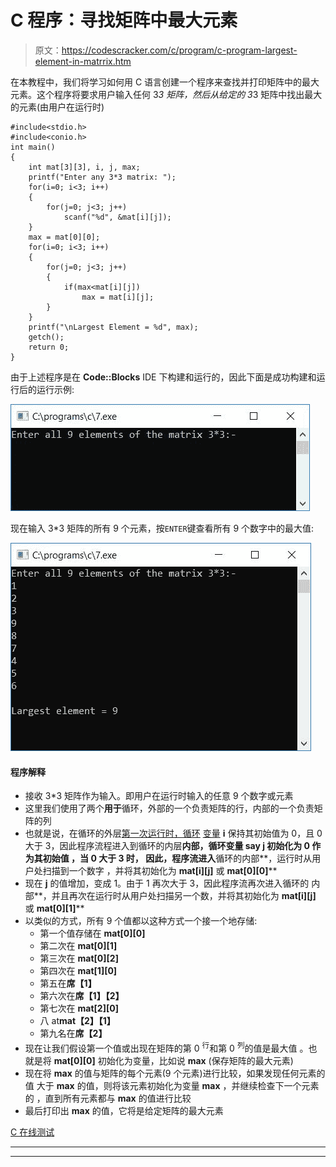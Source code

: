 # C 程序：寻找矩阵中最大元素

> 原文：<https://codescracker.com/c/program/c-program-largest-element-in-matrrix.htm>

在本教程中，我们将学习如何用 C 语言创建一个程序来查找并打印矩阵中的最大元素。这个程序将要求用户输入任何 3*3 矩阵，然后从给定的 3*3 矩阵中找出最大的元素(由用户在运行时)

```
#include<stdio.h>
#include<conio.h>
int main()
{
    int mat[3][3], i, j, max;
    printf("Enter any 3*3 matrix: ");
    for(i=0; i<3; i++)
    {
        for(j=0; j<3; j++)
            scanf("%d", &mat[i][j]);
    }
    max = mat[0][0];
    for(i=0; i<3; i++)
    {
        for(j=0; j<3; j++)
        {
            if(max<mat[i][j])
                max = mat[i][j];
        }
    }
    printf("\nLargest Element = %d", max);
    getch();
    return 0;
}
```

由于上述程序是在 **Code::Blocks** IDE 下构建和运行的，因此下面是成功构建和运行后的运行示例:

![c program largest element in matrix](img/534e0edaa9b1c7f0e39551382f080904.png)

现在输入 3*3 矩阵的所有 9 个元素，按`ENTER`键查看所有 9 个数字中的最大值:

![largest element in matrix c program](img/f24116cad0505d7c3f74195a47ab97b6.png)

#### 程序解释

*   接收 3*3 矩阵作为输入。即用户在运行时输入的任意 9 个数字或元素
*   这里我们使用了两个**用于**循环，外部的一个负责矩阵的行，内部的一个负责矩阵的列
*   也就是说，在循环的外层[第一次运行时，循环](/c/c-for-loop.htm) [变量](/c/c-variables.htm) **i** 保持其初始值为 0，且 0 大于 3，因此程序流程进入到循环的内层**内部，循环变量 say **j** 初始化为 0 作为其初始值 ，当 0 大于 3 时， 因此，程序流进入**循环的内部**，运行时从用户处扫描到一个数字 ，并将其初始化为 **mat[i][j]** 或 **mat[0][0]****
*   现在 **j** 的值增加，变成 1。由于 1 再次大于 3，因此程序流再次进入循环的 内部**，并且再次在运行时从用户处扫描另一个数，并将其初始化为 **mat[i][j]** 或 **mat[0][1]****
*   以类似的方式，所有 9 个值都以这种方式一个接一个地存储:
    *   第一个值存储在 **mat[0][0]**
    *   第二次在 **mat[0][1]**
    *   第三次在 **mat[0][2]**
    *   第四次在 **mat[1][0]**
    *   第五在**席【1】**
    *   第六次在**席【1】【2】**
    *   第七次在 **mat[2][0]**
    *   八 at**mat【2】【1】**
    *   第九名在**席【2】**
*   现在让我们假设第一个值或出现在矩阵的第 0 <sup>行</sup>和第 0 <sup>列</sup>的值是最大值 。也就是将 **mat[0][0]** 初始化为变量，比如说 **max** (保存矩阵的最大元素)
*   现在将 **max** 的值与矩阵的每个元素(9 个元素)进行比较，如果发现任何元素的值 大于 **max** 的值，则将该元素初始化为变量 **max** ，并继续检查下一个元素的 ，直到所有元素都与 **max** 的值进行比较
*   最后打印出 **max** 的值，它将是给定矩阵的最大元素

[C 在线测试](/exam/showtest.php?subid=2)

* * *

* * *
